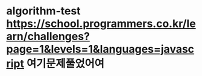 # algorithm-test https://school.programmers.co.kr/learn/challenges?page=1&levels=1&languages=javascript 여기문제풀었어여
